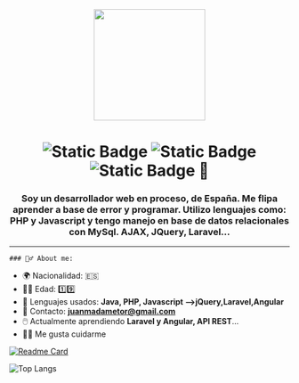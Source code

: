 <!DOCTYPE html>
<html lang="en">
<head>
    <meta charset="UTF-8">
    <meta name="viewport" content="width=device-width, initial-scale=1.0">
    
</head>
<body>
    <div id="header" align="center">
       <img src="https://media.giphy.com/media/CGHy1hQ1WPKDCz5Xk6/giphy.gif" width="200" alt="">
    </div>
    <h1 align="center"><img alt="Static Badge" src="https://img.shields.io/badge/Hola-8A2BE2">
  <img alt="Static Badge" src="https://img.shields.io/badge/soy-5b2BE3">
 <img alt="Static Badge" src="https://img.shields.io/badge/Juanma-Adame-blue"> 👋</h1>
    <h3 align="center" >Soy un desarrollador web en proceso, de España. Me flipa aprender a base de error y programar. Utilizo lenguajes como: PHP y Javascript
    y tengo manejo en base de datos relacionales con MySql. AJAX, JQuery, Laravel...</h3>

---
    ### 🙆‍♂️ About me:

- 🌍 Nacionalidad: 🇪🇸
- 👨‍💻 Edad: 1️⃣9️⃣
- 💯 Lenguajes usados: **Java, PHP, Javascript -->jQuery,Laravel,Angular**
- 📧 Contacto: **juanmadametor@gmail.com**
- 🖱️  Actualmente aprendiendo **Laravel y Angular, API REST**...
- 🏋️‍♀️ Me gusta cuidarme 

[![Readme Card](https://github-readme-stats.vercel.app/api/pin/?username=Juanmadametor&repo=github-readme-stats)](https://github.com/Juanmadametor/github-readme-stats)

![Top Langs](https://github-readme-stats.vercel.app/api/top-langs/?username=Juanmadator&hide_progress=true)

<!--<a href="https://git.io/streak-stats" ><img  src="https://streak-stats.demolab.com?user=Juanmadator&theme=monokai&hide_border=true&border_radius=5&locale=es" alt="GitHub Streak" /></a>-->
</body>
</html>

